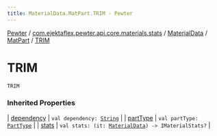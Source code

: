 ```yaml
---
title: MaterialData.MatPart.TRIM - Pewter
---
```


[Pewter](../../../index.html) / [com.ejektaflex.pewter.api.core.materials.stats](../../index.html) / [MaterialData](../index.html) / [MatPart](index.html) / [TRIM](./-t-r-i-m.html)

# TRIM

`TRIM`

### Inherited Properties

| [dependency](dependency.html) | `val dependency: `[`String`](https://kotlinlang.org/api/latest/jvm/stdlib/kotlin/-string/index.html) |
| [partType](part-type.html) | `val partType: `[`PartType`](../-part-type/index.html) |
| [stats](stats.html) | `val stats: (it: `[`MaterialData`](../index.html)`) -> IMaterialStats?` |

